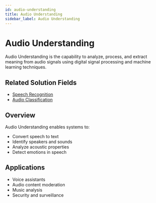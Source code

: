 ```yaml
---
id: audio-understanding
title: Audio Understanding
sidebar_label: Audio Understanding
---
```


# Audio Understanding

Audio Understanding is the capability to analyze, process, and extract meaning from audio signals using digital signal processing and machine learning techniques.

## Related Solution Fields

- [Speech Recognition](../solutions/speech-recognition)
- [Audio Classification](../solutions/audio-classification)

## Overview

Audio Understanding enables systems to:

- Convert speech to text
- Identify speakers and sounds
- Analyze acoustic properties
- Detect emotions in speech

## Applications

- Voice assistants
- Audio content moderation
- Music analysis
- Security and surveillance
